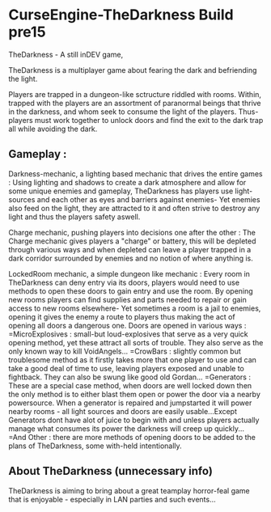 CurseEngine-TheDarkness Build pre15
=======================

TheDarkness - A still inDEV game,

TheDarkness is a multiplayer game about fearing the dark and befriending the light.

Players are trapped in a dungeon-like sctructure riddled with rooms.
Within, trapped with the players are an assortment of paranormal beings that thrive in the darkness, and whom seek to consume the light of the players.
Thus- players must work together to unlock doors and find the exit to the dark trap all while avoiding the dark.

Gameplay :
----------
Darkness-mechanic, a lighting based mechanic that drives the entire games :
Using lighting and shadows to create a dark atmosphere and allow for some unique enemies and gameplay, TheDarkness has players use light-sources and each other as eyes and barriers against enemies- Yet enemies also feed on the light, they are attracted to it and often strive to destroy any light and thus the players safety aswell.

Charge mechanic, pushing players into decisions one after the other :
The Charge mechanic gives players a "charge" or battery, this will be depleted through various ways and when depleted can leave a player trapped in a dark corridor surrounded by enemies and no notion of where anything is.

LockedRoom mechanic, a simple dungeon like mechanic :
Every room in TheDarkness can deny entry via its doors, players would need to use methods to open these doors to gain entry and use the room. By opening new rooms players can find supplies and parts needed to repair or gain access to new rooms elsewhere- Yet sometimes a room is a jail to enemies, opening it gives the enemy a route to players thus making the act of opening all doors a dangerous one.
Doors are opened in various ways :
=MicroExplosives : small-but loud-explosives that serve as a very quick opening method, yet these attract all sorts of trouble. They also serve as the only known way to kill VoidAngels...
=CrowBars : slightly common but troublesome method as it firstly takes more that one player to use and can take a good deal of time to use, leaving players exposed and unable to fightback. They can also be swung like good old Gordan...
=Generators : These are a special case method, when doors are well locked down then the only method is to either blast them open or power the door via a nearby powersource. When a generator is repaired and jumpstarted it will power nearby rooms - all light sources and doors are easily usable...Except Generators dont have alot of juice to begin with and unless players actually manage what consumes its power the darkness will creep up quickly...
=And Other : there are more methods of opening doors to be added to the plans of TheDarkness, some with-held intentionally.

About TheDarkness (unnecessary info)
------------------------------------

TheDarkness is aiming to bring about a great teamplay horror-feal game that is enjoyable - especially in LAN parties and such events...



















